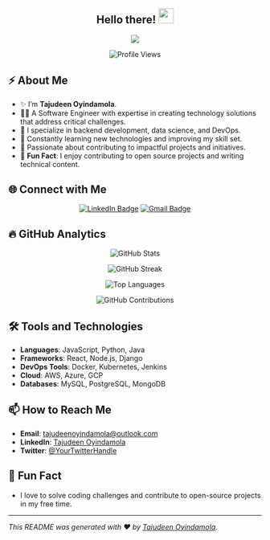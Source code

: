 <h2 align="center">Hello there! <img src="https://raw.githubusercontent.com/MartinHeinz/MartinHeinz/master/wave.gif" width="30px"></h2>

<p align="center">
  <a href="https://github.com/DenverCoder1/readme-typing-svg"><img src="https://readme-typing-svg.herokuapp.com?font=Fira+Code&pause=1100&width=800&lines=I'm+Tajudeen+Oyindamola+T.;I'm+a+Software+Engineer+and+DevOps+and+Cloud+Enthusiast."></a>
</p>

<p align="center">
  <img src="https://komarev.com/ghpvc/?username=Pterjudin&label=Profile%20views&color=0e75b6&style=flat" alt="Profile Views" />
</p>

## ⚡️ About Me

- ✨ I’m **Tajudeen Oyindamola**.
- 👨‍💻 A Software Engineer with expertise in creating technology solutions that address critical challenges.
- 🔭 I specialize in backend development, data science, and DevOps.
- 🌱 Constantly learning new technologies and improving my skill set.
- 💬 Passionate about contributing to impactful projects and initiatives.
- 🎉 **Fun Fact**: I enjoy contributing to open source projects and writing technical content.

## 🌐 Connect with Me

<p align="center">
   <a href="https://www.linkedin.com/in/tajudeen-oyindamola/"><img src="https://img.shields.io/badge/-Tajudeen%20Oyindamola-blue?style=plastic&labelColor=blue&logo=LinkedIn&link=linkedin.com/in/tajudeen-oyindamola" alt="LinkedIn Badge"></a> 
   <a href="mailto:tajudeenoyindamola@outlook.com"><img src="https://img.shields.io/badge/-Tajudeen%20Oyindamola-fff?style=plastic&labelColor=fff&logo=Gmail&link=mailto:tajudeenoyindamola@outlook.com" alt="Gmail Badge"></a>
</p>

## 🔥 GitHub Analytics

<!-- GitHub Stats -->
<p align="center">
  <img src="https://github-readme-stats.vercel.app/api?username=Pterjudin&show_icons=true&locale=en&theme=tokyonight&count_private=true&include_all_commits=true" alt="GitHub Stats" />
</p>

<!-- GitHub Streak Stats -->
<p align="center">
  <img src="https://github-readme-streak-stats.herokuapp.com/?user=Pterjudin&theme=tokyonight&count_private=true&include_all_commits=true" alt="GitHub Streak" />
</p>

<!-- GitHub Top Languages -->
<p align="center">
  <img src="https://github-readme-stats.vercel.app/api/top-langs?username=Pterjudin&show_icons=true&locale=en&layout=compact&theme=tokyonight&count_private=true" alt="Top Languages" />
</p>

<!-- GitHub Contributions -->
<p align="center">
  <img src="https://github-contributor-stats.vercel.app/api?username=Pterjudin&count_private=true&theme=tokyonight" alt="GitHub Contributions" />
</p>


## 🛠️ Tools and Technologies

- **Languages**: JavaScript, Python, Java
- **Frameworks**: React, Node.js, Django
- **DevOps Tools**: Docker, Kubernetes, Jenkins
- **Cloud**: AWS, Azure, GCP
- **Databases**: MySQL, PostgreSQL, MongoDB

## 📫 How to Reach Me

- **Email**: [tajudeenoyindamola@outlook.com](mailto:tajudeenoyindamola@outlook.com)
- **LinkedIn**: [Tajudeen Oyindamola](https://www.linkedin.com/in/tajudeen-oyindamola/)
- **Twitter**: [@YourTwitterHandle](https://twitter.com/YourTwitterHandle)

## 🎉 Fun Fact

- I love to solve coding challenges and contribute to open-source projects in my free time.

---

*This README was generated with ❤️ by [Tajudeen Oyindamola](https://github.com/Pterjudin).*
